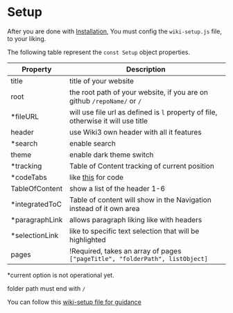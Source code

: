 # Setup

After you are done with [Installation](/Wiki3/Main/Getting%20Started/Installation), You must config the `wiki-setup.js` file, to your liking.

The following table represent the `const Setup` object properties.

| Property | Description |
| --- | --- |
| title | title of your website |
| root  | the root path of your website, if you are on github `/repoName/` or `/`
| *fileURL | will use file url as defined is `l` property of file, otherwise it will use title |
| header  | use Wiki3 own header with all it features |
| *search | enable search |
| theme   | enable dark theme switch |
| *tracking  | Table of Content tracking of current position |
| *codeTabs | like [this](https://www.w3schools.com/howto/howto_js_tabs.asp) for code |
| TableOfContent  | show a list of the header 1-6 |
| *integratedToC  | Table of content will show in the Navigation instead of it own area |
| *paragraphLink  | allows paragraph liking like with headers |
| *selectionLink  | like to specific text selection that will be highlighted |
| pages | !Required, takes an array of pages `["pageTitle", "folderPath", listObject]`


*current option is not operational yet.

folder path must end with `/`

You can follow this [wiki-setup file for guidance](https://github.com/MustafaHi/Wiki3/blob/website/wiki-setup.js)